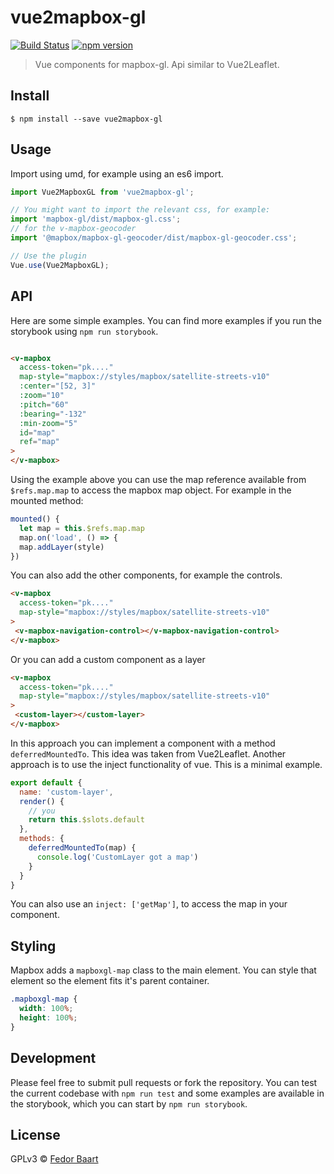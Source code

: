 # vue2mapbox-gl
[![Build Status](https://travis-ci.org/openearth/vue2mapbox-gl.svg?branch=master)](https://travis-ci.org/openearth/vue2mapbox-gl)
[![npm version](https://badge.fury.io/js/vue2mapbox-gl.svg)](https://badge.fury.io/js/vue2mapbox-gl)

> Vue components for mapbox-gl. Api similar to Vue2Leaflet.


## Install

```
$ npm install --save vue2mapbox-gl
```


## Usage
Import using umd, for example using an es6 import.

```js
import Vue2MapboxGL from 'vue2mapbox-gl';

// You might want to import the relevant css, for example:
import 'mapbox-gl/dist/mapbox-gl.css';
// for the v-mapbox-geocoder
import '@mapbox/mapbox-gl-geocoder/dist/mapbox-gl-geocoder.css';

// Use the plugin
Vue.use(Vue2MapboxGL);
```

## API
Here are some simple examples. You can find more examples if you run the storybook using `npm run storybook`.

```html

<v-mapbox
  access-token="pk...."
  map-style="mapbox://styles/mapbox/satellite-streets-v10"
  :center="[52, 3]"
  :zoom="10"
  :pitch="60"
  :bearing="-132"
  :min-zoom="5"
  id="map"
  ref="map"
>
</v-mapbox>
```
Using the example above you can use the map reference available from `$refs.map.map` to access the mapbox map object.
For example in the mounted method:

``` js
mounted() {
  let map = this.$refs.map.map
  map.on('load', () => {
  map.addLayer(style)
})
```

You can also add the other components, for example the controls.
``` html
<v-mapbox
  access-token="pk...."
  map-style="mapbox://styles/mapbox/satellite-streets-v10"
>
 <v-mapbox-navigation-control></v-mapbox-navigation-control>
</v-mapbox>
```

Or you can add a custom component as a layer
``` html
<v-mapbox
  access-token="pk...."
  map-style="mapbox://styles/mapbox/satellite-streets-v10"
>
 <custom-layer></custom-layer>
</v-mapbox>
```

In this approach you can implement a component with a method `deferredMountedTo`. This idea was taken from Vue2Leaflet. Another approach is to use the inject functionality of vue. This is a minimal example.

``` js
export default {
  name: 'custom-layer',
  render() {
    // you
    return this.$slots.default
  },
  methods: {
    deferredMountedTo(map) {
      console.log('CustomLayer got a map')
    }
  }
}
```

You can also use an `inject: ['getMap']`, to access the map in your component.

## Styling

Mapbox adds a `mapboxgl-map` class to the main element. You can style that element so the element fits it's parent container.

``` css
.mapboxgl-map {
  width: 100%;
  height: 100%;
}
```


## Development
Please feel free to submit pull requests or fork the repository. You can test the current codebase  with `npm run test` and some examples  are  available in the storybook, which you can start by `npm run storybook`.


## License

GPLv3 © [Fedor Baart](https://github.com/openearth/vue2mapbox-gl)
